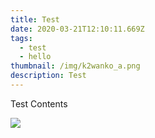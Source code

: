 ```yaml
---
title: Test
date: 2020-03-21T12:10:11.669Z
tags:
  - test
  - hello
thumbnail: /img/k2wanko_a.png
description: Test
---
```


Test Contents

![](/img/k2wanko_a.png)